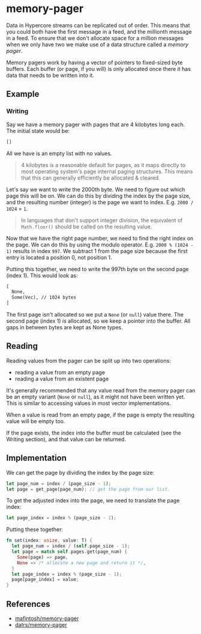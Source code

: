 # memory-pager

Data in Hypercore streams can be replicated out of order. This means that you
could both have the first message in a feed, and the millionth message in a
feed. To ensure that we don't allocate space for a million messages when we only
have two we make use of a data structure called a _memory pager_.

Memory pagers work by having a vector of pointers to fixed-sized byte buffers.
Each buffer (or page, if you will) is only allocated once there it has data that
needs to be written into it.

## Example
### Writing
Say we have a memory pager with pages that are 4 kilobytes long each. The
initial state would be:

```txt
[]
```

All we have is an empty list with no values.

> 4 kilobytes is a reasonable default for pages, as it maps directly to most
> operating system's page internal paging structures. This means that this can
> generally efficiently be allocated & cleared.

Let's say we want to write the 2000th byte. We need to figure out which page
this will be on. We can do this by dividing the index by the page size, and the
resulting number (integer) is the page we want to index. E.g. `2000 / 1024` =
`1`.

> In languages that don't support integer division, the equivalent of
> `Math.floor()` should be called on the resulting value.

Now that we have the right page number, we need to find the right index on the
page. We can do this by using the modulo operator. E.g. `2000 % (1024 - 1)`
results in index `997`. We subtract 1 from the page size because the first entry
is located a position 0, not position 1.

Putting this together, we need to write the 997th byte on the second page (index
1). This would look as:

```txt
[
  None,
  Some(Vec), // 1024 bytes
]
```

The first page isn't allocated so we put a `None` (or `null`) value there. The
second page (index 1) *is* allocated, so we keep a pointer into the buffer. All
gaps in between bytes are kept as None types.

## Reading
Reading values from the pager can be split up into two operations:

- reading a value from an empty page
- reading a value from an existent page

It's generally recommended that any value read from the memory pager can be an
empty variant (`None` or `null`), as it might not have been written yet. This is
similar to accessing values in most vector implementations.

When a value is read from an empty page, if the page is empty the resulting
value will be empty too.

If the page exists, the index into the buffer must be calculated (see the
Writing section), and that value can be returned.

## Implementation
We can get the page by dividing the index by the page size:

```rust
let page_num = index / (page_size - 1);
let page = get_page(page_num); // get the page from our list.
```

To get the adjusted index into the page, we need to translate the page index:

```rust
let page_index = index % (page_size - 1);
```

Putting these together:

```rust
fn set(index: usize, value: T) {
  let page_num = index / (self.page_size - 1);
  let page = match self.pages.get(page_num) {
    Some(page) => page,
    None => /* allocate a new page and return it */,
  }
  let page_index = index % (page_size - 1);
  page[page_index] = value;
}
```

## References
- [mafintosh/memory-pager](https://github.com/mafintosh/memory-pager)
- [datrs/memory-pager](https://github.com/datrs/memory-pager)
